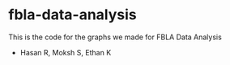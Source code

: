 # fbla-data-analysis
This is the code for the graphs we made for FBLA Data Analysis
- Hasan R, Moksh S, Ethan K
